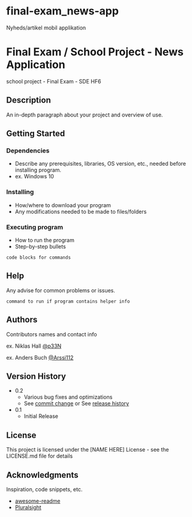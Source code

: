 # final-exam_news-app
Nyheds/artikel mobil applikation 
# Final Exam / School Project - News Application

school project - Final Exam - SDE HF6

## Description

An in-depth paragraph about your project and overview of use.

## Getting Started

### Dependencies

* Describe any prerequisites, libraries, OS version, etc., needed before installing program.
* ex. Windows 10

### Installing

* How/where to download your program
* Any modifications needed to be made to files/folders

### Executing program

* How to run the program
* Step-by-step bullets
```
code blocks for commands
```

## Help

Any advise for common problems or issues.
```
command to run if program contains helper info
```

## Authors

Contributors names and contact info

ex. Niklas Hall   [@p33N](https://github.com/p33N)

ex. Anders Buch   [@Arssi112](https://github.com/arssi112)

## Version History

* 0.2
    * Various bug fixes and optimizations
    * See [commit change]() or See [release history]()
* 0.1
    * Initial Release

## License

This project is licensed under the [NAME HERE] License - see the LICENSE.md file for details

## Acknowledgments

Inspiration, code snippets, etc.
* [awesome-readme](https://github.com/matiassingers/awesome-readme)
* [Pluralsight](https://app.pluralsight.com/channels/details/9deb8389-7d68-4a3c-94b2-7be888612be8)
